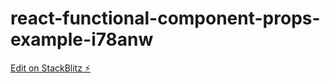 # react-functional-component-props-example-i78anw

[Edit on StackBlitz ⚡️](https://stackblitz.com/edit/react-functional-component-props-example-i78anw)